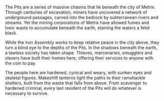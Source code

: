The Pits are a series of massive chasms that lie beneath the city of Metrix. Through centuries of excavation, miners have uncovered a network of underground passages, carved into the bedrock by subterranean rivers and streams. Yet the mining corporations of Metrix have allowed fumes and toxic waste to accumulate beneath the earth, staining the waters a fetid black.

While the Iron Assembly works to keep relative peace in the city above, they turn a blind eye to the depths of the Pits. In the shadows beneath the earth, a lawless society has taken shape. Thieves, mercenaries, smugglers and slavers have built their homes here, offering their services to anyone with the coin to pay.

The people here are hardened, cynical and weary, with sunken eyes and skeletal figures. Makeshift lanterns light the paths to their ramshackle shelters, built from the waste that falls from above. From scavenger to hardened criminal, every last resident of the Pits will do whatever is necessary to survive.
